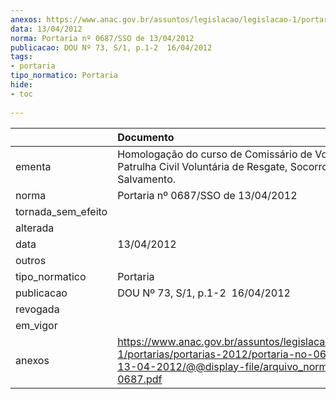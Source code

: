 ```yaml
---
anexos: https://www.anac.gov.br/assuntos/legislacao/legislacao-1/portarias/portarias-2012/portaria-no-0687-sso-de-13-04-2012/@@display-file/arquivo_norma/PA2012-0687.pdf
data: 13/04/2012
norma: Portaria nº 0687/SSO de 13/04/2012
publicacao: DOU Nº 73, S/1, p.1-2  16/04/2012
tags:
- portaria
tipo_normatico: Portaria
hide: 
- toc 
 
---
```


|                    | Documento                                                                                                                                                         |
|:-------------------|:------------------------------------------------------------------------------------------------------------------------------------------------------------------|
| ementa             | Homologação do curso de Comissário de Voo da Patrulha Civil Voluntária de Resgate, Socorro e Salvamento.                                                          |
| norma              | Portaria nº 0687/SSO de 13/04/2012                                                                                                                                |
| tornada_sem_efeito |                                                                                                                                                                   |
| alterada           |                                                                                                                                                                   |
| data               | 13/04/2012                                                                                                                                                        |
| outros             |                                                                                                                                                                   |
| tipo_normatico     | Portaria                                                                                                                                                          |
| publicacao         | DOU Nº 73, S/1, p.1-2  16/04/2012                                                                                                                                 |
| revogada           |                                                                                                                                                                   |
| em_vigor           |                                                                                                                                                                   |
| anexos             | https://www.anac.gov.br/assuntos/legislacao/legislacao-1/portarias/portarias-2012/portaria-no-0687-sso-de-13-04-2012/@@display-file/arquivo_norma/PA2012-0687.pdf |